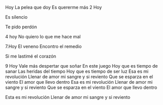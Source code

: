 Hoy
La pelea que doy
Es quererme más
2 Hoy

Es silencio

Te pido perdón

4 hoy
No quiero lo que me hace mal








7.Hoy
El veneno
Encontro el remedio


Si me lastimé el corazón

9 Hoy
Vale más despertar que soñar
En este juego
Hoy que es tiempo de sanar
Las heridas del tiempo
Hoy que es tiempo de ser luz
Esa es mi revolución
Llenar de amor mi sangre y si reviento
Que se esparza en el viento
El amor que llevo dentro
Esa es mi revolución
Llenar de amor mi sangre y si reviento
Que se esparza en el viento
El amor que llevo dentro

Esta es mi revolución
Llenar de amor mi sangre y si reviento

